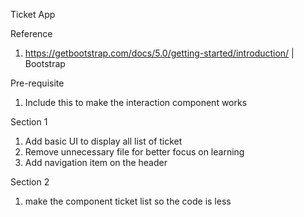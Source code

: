 Ticket App

Reference 
1. https://getbootstrap.com/docs/5.0/getting-started/introduction/ | Bootstrap 

Pre-requisite
1. Include this <script src="https://cdn.jsdelivr.net/npm/bootstrap@5.0.2/dist/js/bootstrap.bundle.min.js" integrity="sha384-MrcW6ZMFYlzcLA8Nl+NtUVF0sA7MsXsP1UyJoMp4YLEuNSfAP+JcXn/tWtIaxVXM" crossorigin="anonymous"></script>
   to make the interaction component works

Section 1
1. Add basic UI to display all list of ticket
2. Remove unnecessary file for better focus on learning
3. Add navigation item on the header

Section 2
1. make the component ticket list so the code is less
